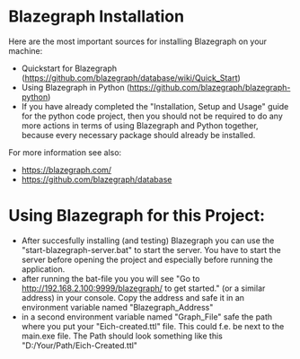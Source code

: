 # Blazegraph Installation
Here are the most important sources for installing Blazegraph on your machine:
- Quickstart for Blazegraph (https://github.com/blazegraph/database/wiki/Quick_Start)
- Using Blazegraph in Python (https://github.com/blazegraph/blazegraph-python) 
- If you have already completed the "Installation, Setup and Usage" guide for the python code project, then you should not be required to do any more actions in terms of using Blazegraph and Python together, because every necessary package should already be installed.

For more information see also:
- https://blazegraph.com/
- https://github.com/blazegraph/database

# Using Blazegraph for this Project:
- After succesfully installing (and testing) Blazegraph you can use the "start-blazegraph-server.bat" to start the server. You have to start the server before opening the project and especially before running the application.
- after running the bat-file you you will see "Go to http://192.168.2.100:9999/blazegraph/ to get started." (or a similar address) in your console. Copy the address and safe it in an environment variable named "Blazegraph_Address"
- in a second environment variable named "Graph_File" safe the path where you put your "Eich-created.ttl" file. This could f.e. be next to the main.exe file. The Path should look something like this "D:/Your/Path/Eich-Created.ttl"
